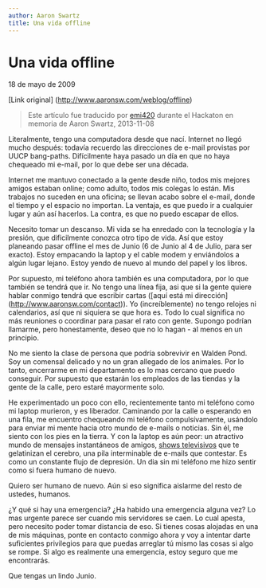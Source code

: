 ```yaml
---
author: Aaron Swartz
title: Una vida offline
---
```


Una vida offline
================

18 de mayo de 2009

[Link original] (http://www.aaronsw.com/weblog/offline)

> Este artículo fue traducido por [emi420](https://github.com/emi420)
> durante el Hackaton en memoria de Aaron Swartz, 2013-11-08

Literalmente, tengo una computadora desde que nací. Internet no llegó
mucho después: todavía recuerdo las direcciones de e-mail provistas
por UUCP bang-paths. Difícilmente haya pasado un día en que no haya
chequeado mi e-mail, por lo que debe ser una década.

Internet me mantuvo conectado a la gente desde niño, todos mis mejores
amigos estaban online; como adulto, todos mis colegas lo están. Mis
trabajos no suceden en una oficina; se llevan acabo sobre el e-mail,
donde el tiempo y el espacio no importan. La ventaja, es que puedo ir a
cualquier lugar y aún así hacerlos. La contra, es que no puedo escapar
de ellos.

Necesito tomar un descanso. Mi vida se ha enredado con la tecnología y
la presión, que dificilmente conozca otro tipo de vida. Así que estoy
planeando pasar offline el mes de Junio (6 de Junio al 4 de Julio, para
ser exacto). Estoy empacando la laptop y el cable modem y enviándolos
a algún lugar lejano. Estoy yendo de nuevo al mundo del papel y los
libros.

Por supuesto, mi teléfono ahora también es una computadora, por lo
que también se tendrá que ir. No tengo una línea fija, asi que si la
gente quiere hablar conmigo tendrá que escribir cartas ([aquí está mi
dirección] (http://www.aaronsw.com/contact)). Yo (increíblemente) no
tengo relojes ni calendarios, así que ni siquiera se que hora es. Todo
lo cual significa no más reuniones o coordinar para pasar el rato con
gente. Supongo podrían llamarme, pero honestamente, deseo que no lo
hagan - al menos en un principio.

No me siento la clase de persona que podría sobrevivir en Walden
Pond. Soy un comensal delicado y no un gran allegado de los animales.
Por lo tanto, encerrarme en mi departamento es lo mas cercano que puedo
conseguir. Por supuesto que estarán los empleados de las tiendas y la
gente de la calle, pero estaré mayormente solo.

He experimentado un poco con ello, recientemente tanto mi teléfono
como mi laptop murieron, y es liberador. Caminando por la calle
o esperando en una fila, me encuentro chequeando mi teléfono
compulsívamente, usándolo para enviar mi mente hacia otro mundo de
e-mails o noticias. Sin él, me siento con los pies en la tierra. Y con
la laptop es aún peor: un atractivo mundo de mensajes instantáneos de
amigos, [shows televisivos](http://www.hulu.com/watch/58538/) que te
gelatinizan el cerebro, una pila interminable de e-mails que contestar.
Es como un constante flujo de depresión. Un dia sin mi teléfono me hizo
sentir como si fuera humano de nuevo.

Quiero ser humano de nuevo. Aún si eso significa aislarme del resto de
ustedes, humanos.

¿Y qué si hay una emergencia? ¿Ha habido una emergencia alguna vez?  Lo
mas urgente parece ser cuando mis servidores se caen. Lo cual apesta,
pero necesito poder tomar distancia de eso. Si tienes cosas alojadas en
una de mis máquinas, ponte en contacto conmigo ahora y voy a intentar
darte suficientes privilegios para que puedas arreglar tú mismo las
cosas si algo se rompe. Si algo es realmente una emergencia, estoy
seguro que me encontrarás.

Que tengas un lindo Junio.

